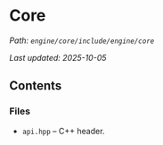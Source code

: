 # Core

_Path: `engine/core/include/engine/core`_

_Last updated: 2025-10-05_


## Contents

### Files

- `api.hpp` – C++ header.
